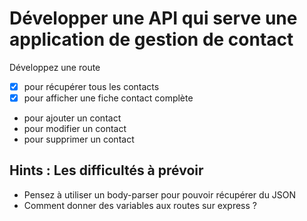# Développer une API qui serve une application de gestion de contact
Développez une route
- [x] pour récupérer tous les contacts
- [x] pour afficher une fiche contact complète
- pour ajouter un contact
- pour modifier un contact
- pour supprimer un contact

## Hints : Les difficultés à prévoir
- Pensez à utiliser un body-parser pour pouvoir récupérer du JSON
- Comment donner des variables aux routes sur express ?